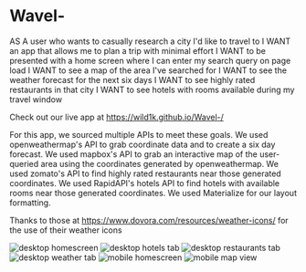 # Wavel-
AS A user who wants to casually research a city I'd like to travel to
I WANT an app that allows me to plan a trip with minimal effort
I WANT to be presented with a home screen where I can enter my search query on page load
I WANT to see a map of the area I've searched for
I WANT to see the weather forecast for the next six days
I WANT to see highly rated restaurants in that city
I WANT to see hotels with rooms available during my travel window

Check out our live app at https://wild1k.github.io/Wavel-/

For this app, we sourced multiple APIs to meet these goals.
We used openweathermap's API to grab coordinate data and to create a six day forecast.
We used mapbox's API to grab an interactive map of the user-queried area using the coordinates generated by openweathermap.
We used zomato's API to find highly rated restaurants near those generated coordinates.
We used RapidAPI's hotels API to find hotels with available rooms near those generated coordinates.
We used Materialize for our layout formatting.

Thanks to those at https://www.dovora.com/resources/weather-icons/ for the use of their weather icons

![desktop homescreen](readme_images/wavel-home-ss.png)
![desktop hotels tab](readme_images/wavel-hotels-ss.png)
![desktop restaurants tab](readme_images/wavel-restaurants-ss.png)
![desktop weather tab](readme_images/wavel-weather-ss.png)
![mobile homescreen](readme_images/wavel-mobile-home-ss.png)
![mobile map view](readme_images/wavel-mobile-map-ss.png)

